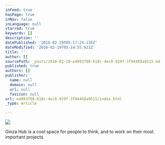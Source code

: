 ```yaml
---
inFeed: true
hasPage: true
inNav: false
inLanguage: null
starred: true
keywords: []
description: ''
datePublished: '2016-02-19T05:17:24.135Z'
dateModified: '2016-02-19T05:14:55.921Z'
title: ''
author: []
sourcePath: _posts/2016-02-19-e4893708-618c-4ec8-929f-3f04468a9515.md
published: true
authors: []
publisher:
  name: null
  domain: null
  url: null
  favicon: null
url: e4893708-618c-4ec8-929f-3f04468a9515/index.html
_type: Article

---
```

![](https://s3-us-west-2.amazonaws.com/the-grid-img/p/26236da67889714fb45988aea1142574db16a22b.jpg)

Ginza Hub is a cool space for people to think, and to work on their most important projects